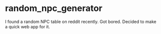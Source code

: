 # random_npc_generator

I found a random NPC table on reddit recently. Got bored. Decided to make a quick web app for it. 
